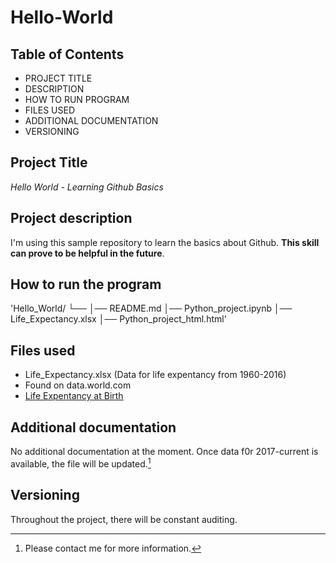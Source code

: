 # Hello-World
## Table of Contents
- PROJECT TITLE
- DESCRIPTION
- HOW TO RUN PROGRAM
- FILES USED
- ADDITIONAL DOCUMENTATION
- VERSIONING
## Project Title
*Hello World - Learning Github Basics*
## Project description
I'm using this sample repository to learn the basics about Github. **This skill can prove to be helpful in the future**.
## How to run the program
'Hello_World/
    └── │── README.md
        │── Python_project.ipynb
        │── Life_Expectancy.xlsx
        │── Python_project_html.html'
## Files used
- Life_Expectancy.xlsx (Data for life expentancy from 1960-2016)
- Found on data.world.com
- [Life Expentancy at Birth](https://data.world/makeovermonday/life-expectancy-at-birth-by-country)
## Additional documentation
No additional documentation at the moment. Once data f0r 2017-current is available, the file will be updated.[^1]

[^1]: Please contact me for more information.
## Versioning
Throughout the project, there will be constant auditing.
